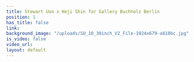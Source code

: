 ```yaml
---
title: Stewart Uoo x Heji Shin for Gallery Buchholz Berlin
position: 1
has_title: false
link: 
background_image: "/uploads/SU_10_30inch_V2_File-1024x679-a810bc.jpg"
is_video: false
video_url: 
layout: default
---
```


